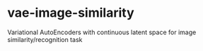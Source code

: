 # vae-image-similarity
Variational AutoEncoders with continuous latent space for image similarity/recognition task
